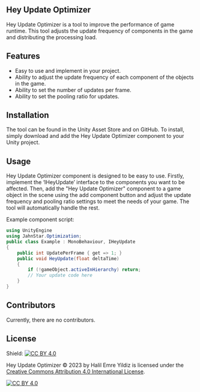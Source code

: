 ## **Hey Update Optimizer**

Hey Update Optimizer is a tool to improve the performance of game runtime. This tool adjusts the update frequency of components in the game and distributing the processing load.

## **Features**

- Easy to use and implement in your project.
- Ability to adjust the update frequency of each component of the objects in the game.
- Ability to set the number of updates per frame.
- Ability to set the pooling ratio for updates.

## **Installation**

The tool can be found in the Unity Asset Store and on GitHub. To install, simply download and add the Hey Update Optimizer component to your Unity project.

## **Usage**

Hey Update Optimizer component is designed to be easy to use. Firstly, implement the ‘IHeyUpdate’ interface to the components you want to be affected. Then, add the "Hey Update Optimizer" component to a game object in the scene using the add component button and adjust the update frequency and pooling ratio settings to meet the needs of your game. The tool will automatically handle the rest.

Example component script:

```csharp
using UnityEngine
using JahnStar.Optimization;
public class Example : MonoBehaviour, IHeyUpdate
{
	public int UpdatePerFrame { get => 1; }
	public void HeyUpdate(float deltaTime)
	{
		if (!gameObject.activeInHierarchy) return;
		// Your update code here
	}
}
```

## **Contributors**

Currently, there are no contributors.

## License

Shield: [![CC BY 4.0][cc-by-shield]][cc-by]

Hey Update Optimizer © 2023 by Halil Emre Yildiz is licensed under the
[Creative Commons Attribution 4.0 International License][cc-by].

[![CC BY 4.0][cc-by-image]][cc-by]

[cc-by]: http://creativecommons.org/licenses/by/4.0/
[cc-by-image]: https://i.creativecommons.org/l/by/4.0/88x31.png
[cc-by-shield]: https://img.shields.io/badge/License-CC%20BY%204.0-lightgrey.svg
